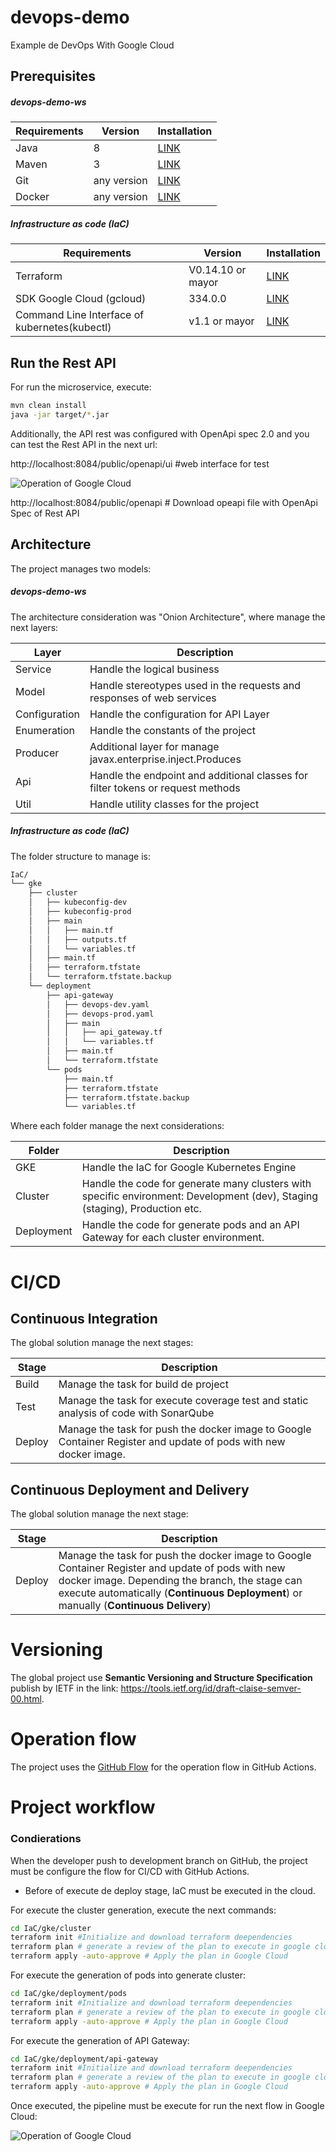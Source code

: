 # devops-demo
Example de DevOps With Google Cloud

## Prerequisites

##### **devops-demo-ws**


|  Requirements                     | Version |Installation|
| ------- | --------------------------------- |-----------------|
|  Java | 8 |  [LINK](https://www.oracle.com/java/technologies/javase/javase-jdk8-downloads.html)|
| Maven | 3 |  [LINK](https://maven.apache.org/install.html) |
| Git | any version |  [LINK]( https://git-scm.com/book/en/v2/Getting-Started-Installing-Git) |
|Docker| any version| [LINK](https://docs.docker.com/engine/install/) |


#####  **Infrastructure as code (IaC)**

|  Requirements                     | Version |Installation|
| ------- | --------------------------------- |-----------------|
| Terraform | V0.14.10 or mayor| [LINK](https://www.terraform.io/downloads.html)|
|SDK Google Cloud (gcloud)| 334.0.0| [LINK](https://cloud.google.com/sdk?hl=en)|
|Command Line Interface of kubernetes(kubectl) |v1.1 or mayor| [LINK](https://kubernetes.io/es/docs/tasks/tools/install-kubectl/)|

## Run the Rest API
For run the microservice, execute:

```bash
mvn clean install
java -jar target/*.jar
```
Additionally, the API rest was configured with OpenApi spec 2.0 and you can test the Rest API  in the next url:

http://localhost:8084/public/openapi/ui #web interface for test

![Operation of Google Cloud](./images/swagger-ui.jpg)

http://localhost:8084/public/openapi # Download opeapi file with OpenApi Spec of Rest API


## Architecture

The project manages two models:
##### **devops-demo-ws**

The architecture consideration was "Onion Architecture", where manage the next layers:

|  Layer                     | Description|
| ------- | --------------------------------- |
| Service | Handle the logical business |
| Model | Handle stereotypes used in the requests and responses of web services |
| Configuration | Handle the configuration for API Layer |
| Enumeration | Handle the constants of the project |
| Producer | Additional layer for manage javax.enterprise.inject.Produces |
| Api | Handle the endpoint and additional classes for filter tokens or request methods |
| Util | Handle utility classes for the project |



#####  **Infrastructure as code (IaC)**

The folder structure to manage is:


```bash
IaC/
└── gke
    ├── cluster
    │   ├── kubeconfig-dev
    │   ├── kubeconfig-prod
    │   ├── main
    │   │   ├── main.tf
    │   │   ├── outputs.tf
    │   │   └── variables.tf
    │   ├── main.tf
    │   ├── terraform.tfstate
    │   └── terraform.tfstate.backup
    └── deployment
        ├── api-gateway
        │   ├── devops-dev.yaml
        │   ├── devops-prod.yaml
        │   ├── main
        │   │   ├── api_gateway.tf
        │   │   └── variables.tf
        │   ├── main.tf
        │   └── terraform.tfstate
        └── pods
            ├── main.tf
            ├── terraform.tfstate
            ├── terraform.tfstate.backup
            └── variables.tf


```

Where each folder manage the next considerations:

|  Folder                     | Description|
| ------- | --------------------------------- |
| GKE | Handle the IaC for Google Kubernetes Engine |
| Cluster | Handle the code for generate many clusters with specific environment: Development (dev), Staging (staging), Production etc. |
| Deployment | Handle the code for generate pods and an API Gateway for each cluster environment. |



# CI/CD

## Continuous Integration

The global solution manage the next stages:

|  Stage                     | Description|
| ------- | --------------------------------- |
| Build | Manage the task for build de project |
| Test | Manage the task for execute coverage test and static analysis of code with SonarQube |
| Deploy | Manage the task for push the docker image to Google Container Register and update of pods with new docker image. |

## Continuous Deployment and Delivery

The global solution manage the next stage:

|  Stage                     | Description|
| ------- | --------------------------------- |
| Deploy | Manage the task for push the docker image to Google Container Register and update of pods with new docker image. Depending the branch, the stage can execute automatically (**Continuous Deployment**) or manually (**Continuous Delivery**) |

# Versioning

The global project use **Semantic Versioning and Structure Specification** publish by IETF in the link: https://tools.ietf.org/id/draft-claise-semver-00.html.



# Operation flow

The project uses the  [GitHub Flow](https://guides.github.com/introduction/flow/)  for the operation flow in GitHub Actions.

# Project workflow

### Condierations

When the developer push to development branch on GitHub, the project must be configure the flow for CI/CD with GitHub Actions.

- Before of execute de deploy stage, IaC must be executed in the cloud.

For execute the cluster generation, execute the next commands:

```bash
cd IaC/gke/cluster
terraform init #Initialize and download terraform deependencies
terraform plan # generate a review of the plan to execute in google cloud
terraform apply -auto-approve # Apply the plan in Google Cloud
```
For execute the generation of pods into generate cluster:

```bash
cd IaC/gke/deployment/pods
terraform init #Initialize and download terraform deependencies
terraform plan # generate a review of the plan to execute in google cloud
terraform apply -auto-approve # Apply the plan in Google Cloud
```
For execute the generation of API Gateway:

```bash
cd IaC/gke/deployment/api-gateway
terraform init #Initialize and download terraform deependencies
terraform plan # generate a review of the plan to execute in google cloud
terraform apply -auto-approve # Apply the plan in Google Cloud
```


Once executed, the pipeline must be execute for run the next flow in Google Cloud: 

![Operation of Google Cloud](./images/operation-gke.jpg)

